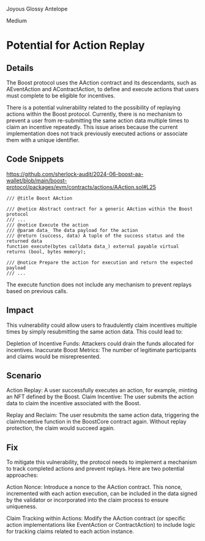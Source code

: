 Joyous Glossy Antelope

Medium

# Potential for Action Replay

## Details

The Boost protocol uses the AAction contract and its descendants, such as AEventAction and AContractAction, to define and execute actions that users must complete to be eligible for incentives.

There is a potential vulnerability related to the possibility of replaying actions within the Boost protocol. Currently, there is no mechanism to prevent a user from re-submitting the same action data multiple times to claim an incentive repeatedly. This issue arises because the current implementation does not track previously executed actions or associate them with a unique identifier.

## Code Snippets
https://github.com/sherlock-audit/2024-06-boost-aa-wallet/blob/main/boost-protocol/packages/evm/contracts/actions/AAction.sol#L25

```solidity
/// @title Boost AAction

/// @notice Abstract contract for a generic AAction within the Boost protocol
/// ...
/// @notice Execute the action
/// @param data_ The data payload for the action
/// @return (success, data) A tuple of the success status and the returned data
function execute(bytes calldata data_) external payable virtual returns (bool, bytes memory);

/// @notice Prepare the action for execution and return the expected payload
/// ...
```

The execute function does not include any mechanism to prevent replays based on previous calls.

## Impact

This vulnerability could allow users to fraudulently claim incentives multiple times by simply resubmitting the same action data. This could lead to:

Depletion of Incentive Funds: Attackers could drain the funds allocated for incentives.
Inaccurate Boost Metrics: The number of legitimate participants and claims would be misrepresented.

## Scenario

Action Replay: A user successfully executes an action, for example, minting an NFT defined by the Boost.
Claim Incentive: The user submits the action data to claim the incentive associated with the Boost.

Replay and Reclaim: The user resubmits the same action data, triggering the claimIncentive function in the BoostCore contract again. Without replay protection, the claim would succeed again.

## Fix

To mitigate this vulnerability, the protocol needs to implement a mechanism to track completed actions and prevent replays. Here are two potential approaches:

Action Nonce: Introduce a nonce to the AAction contract. This nonce, incremented with each action execution, can be included in the data signed by the validator or incorporated into the claim process to ensure uniqueness.

Claim Tracking within Actions: Modify the AAction contract (or specific action implementations like EventAction or ContractAction) to include logic for tracking claims related to each action instance.
